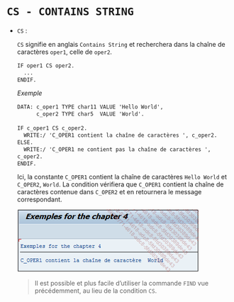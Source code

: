# **`CS - CONTAINS STRING`**

- `CS` :

  `CS` signifie en anglais `Contains String` et recherchera dans la chaîne de caractères `oper1`, celle de `oper2`.

  ```JS
  IF oper1 CS oper2.
    ...
  ENDIF.
  ```

  _Exemple_

  ```JS
  DATA: c_oper1 TYPE char11 VALUE 'Hello World',
        c_oper2 TYPE char5  VALUE 'World'.

  IF c_oper1 CS c_oper2.
    WRITE:/ 'C_OPER1 contient la chaîne de caractères ', c_oper2.
  ELSE.
    WRITE:/ 'C_OPER1 ne contient pas la chaîne de caractères ', c_oper2.
  ENDIF.
  ```

  Ici, la constante `C_OPER1` contient la chaîne de caractères `Hello World` et `C_OPER2`, `World`. La condition vérifiera que `C_OPER1` contient la chaîne de caractères contenue dans `C_OPER2` et en retournera le message correspondant.

  ![](../99%20-%20Ressources/02_Conditions%20-%2007%20-%2001.png)

  > Il est possible et plus facile d’utiliser la commande `FIND` vue précédemment, au lieu de la condition `CS`.

